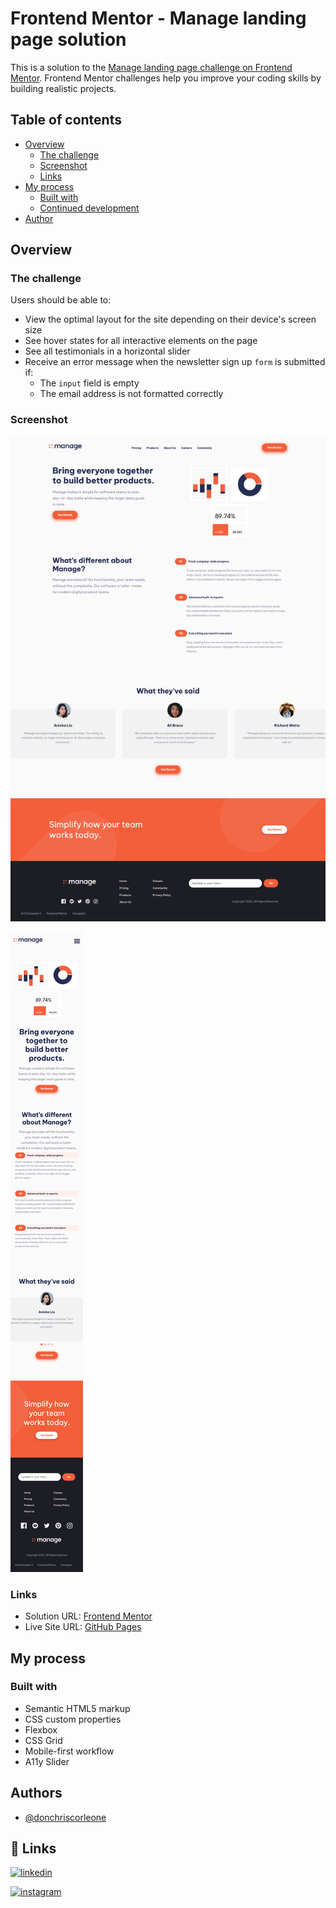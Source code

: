 # Frontend Mentor - Manage landing page solution

This is a solution to the [Manage landing page challenge on Frontend Mentor](https://www.frontendmentor.io/challenges/manage-landing-page-SLXqC6P5). Frontend Mentor challenges help you improve your coding skills by building realistic projects. 

## Table of contents

- [Overview](#overview)
  - [The challenge](#the-challenge)
  - [Screenshot](#screenshot)
  - [Links](#links)
- [My process](#my-process)
  - [Built with](#built-with)
  - [Continued development](#continued-development)
- [Author](#author)

## Overview

### The challenge

Users should be able to:

- View the optimal layout for the site depending on their device's screen size
- See hover states for all interactive elements on the page
- See all testimonials in a horizontal slider
- Receive an error message when the newsletter sign up `form` is submitted if:
  - The `input` field is empty
  - The email address is not formatted correctly


### Screenshot

![Desktop (1440px)](./screenshots/Desktop.png)

![Mobile (375px)](./screenshots/Mobile.png)


### Links

- Solution URL: [Frontend Mentor](https://www.frontendmentor.io/solutions/mobile-first-workflow-using-only-html-and-css-XzMG4edyHw)
- Live Site URL: [GitHub Pages](https://donchriscorleone.github.io/news-homepage-solution/)

## My process

### Built with

- Semantic HTML5 markup
- CSS custom properties
- Flexbox
- CSS Grid
- Mobile-first workflow
- A11y Slider
## Authors

- [@donchriscorleone](https://www.github.com/donchriscorleone)


## 🔗 Links
[![linkedin](https://img.shields.io/badge/linkedin-0A66C2?style=for-the-badge&logo=linkedin&logoColor=white)](https://www.linkedin.com/in/christopher-ii-lajom-031959211/)

[![instagram](https://img.shields.io/badge/Instagram-E4405F?style=for-the-badge&logo=instagram&logoColor=white)](https://www.instagram.com/devchristopherii)